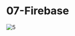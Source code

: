 # 07-Firebase

![5](https://cloud.githubusercontent.com/assets/12276056/25554389/2406e18a-2c9a-11e7-8c45-43baaf777caf.png)
